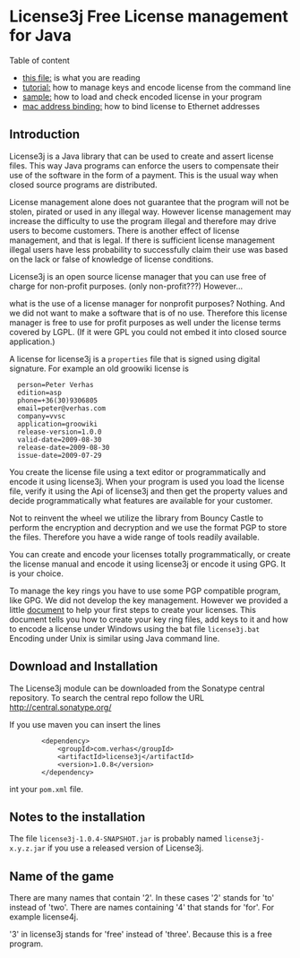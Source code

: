 # License3j Free License management for Java

Table of content

* [this file:](readme.md) is what you are reading
* [tutorial:](tuto.md) how to manage keys and encode license from the command line
* [sample:](sample.md) how to load and check encoded license in your program
* [mac address binding:](macaddr-binding.md) how to bind license to Ethernet addresses

## Introduction

License3j is a Java library that can be used to create and
assert license files. This way Java programs can enforce the
users to compensate their use of the software in the form of
a payment. This is the usual way when closed source programs
are distributed.

License management alone does not guarantee that the program
will not be stolen, pirated or used in any illegal way. However
license management may increase the difficulty to use the
program illegal and therefore may drive users to become
customers. There is another effect of license management, and
that is legal. If there is sufficient license management
illegal users have less probability to successfully claim their
use was based on the lack or false of knowledge of license
conditions.

License3j is an open source license manager that you can use
free of charge for non-profit purposes. (only non-profit???)
However...

what is the use of a license manager for nonprofit purposes?
Nothing. And we did not want to make a software that is of
no use. Therefore this license manager is free to use for
profit purposes as well under the license terms covered by
LGPL. (If it were GPL you could not embed it into closed source
application.)

A license for license3j is a `properties` file that is signed
using digital signature. For example an old groowiki license is

```
  person=Peter Verhas
  edition=asp
  phone=+36(30)9306805
  email=peter@verhas.com
  company=vvsc
  application=groowiki
  release-version=1.0.0
  valid-date=2009-08-30
  release-date=2009-08-30
  issue-date=2009-07-29
```

You create the license file using a text editor
or programmatically and encode it using license3j. When your
program is used you load the license file, verify it using the
Api of license3j and then get the property values and decide
programmatically what features are available for your customer.

Not to reinvent the wheel we utilize the library from Bouncy
Castle to perform the encryption and decryption and we use
the format PGP to store the files. Therefore you have a wide
range of tools readily available.

You can create and encode your licenses totally programmatically,
or create the license manual and encode it using license3j or
encode it using GPG. It is your choice.

To manage the key rings you have to use some PGP compatible
program, like GPG. We did not develop the key management.
However we provided a little [document](tuto.md)
to help your first steps to create your licenses. This document tells you how to
create your key ring files, add keys to it and how to encode a license under
Windows using the bat file `license3j.bat` Encoding under Unix is
similar using Java command line.

## Download and Installation

 The License3j module can be downloaded from the Sonatype
central repository. To search the central repo
follow the URL http://central.sonatype.org/

 If you use maven you can insert the lines

```
		<dependency>
		    <groupId>com.verhas</groupId>
		    <artifactId>license3j</artifactId>
		    <version>1.0.8</version>
		</dependency>
```

 int your `pom.xml` file.

## Notes to the installation

The file `license3j-1.0.4-SNAPSHOT.jar` is probably named
`license3j-x.y.z.jar` if you use a released version of License3j.

## Name of the game

There are many names that contain '2'. In these cases '2' stands
for 'to' instead of 'two'. There are names containing '4' that
stands for 'for'. For example license4j.

'3' in license3j stands for 'free' instead of 'three'. Because
this is a free program.
